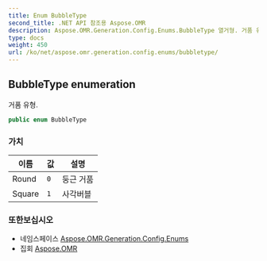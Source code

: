 ```yaml
---
title: Enum BubbleType
second_title: .NET API 참조용 Aspose.OMR
description: Aspose.OMR.Generation.Config.Enums.BubbleType 열거형. 거품 유형.
type: docs
weight: 450
url: /ko/net/aspose.omr.generation.config.enums/bubbletype/
---
```

## BubbleType enumeration

거품 유형.

```csharp
public enum BubbleType
```

### 가치

| 이름 | 값 | 설명 |
| --- | --- | --- |
| Round | `0` | 둥근 거품 |
| Square | `1` | 사각버블 |

### 또한보십시오

* 네임스페이스 [Aspose.OMR.Generation.Config.Enums](../../aspose.omr.generation.config.enums/)
* 집회 [Aspose.OMR](../../)


